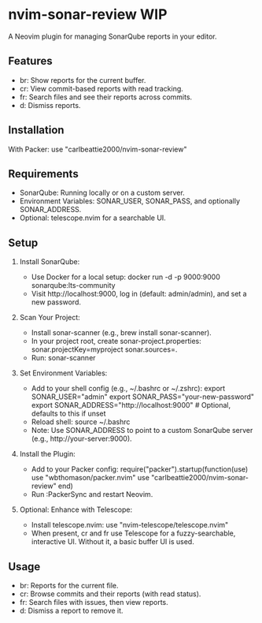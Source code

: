 # nvim-sonar-review **WIP**

A Neovim plugin for managing SonarQube reports in your editor.

## Features
- <leader>br: Show reports for the current buffer.
- <leader>cr: View commit-based reports with read tracking.
- <leader>fr: Search files and see their reports across commits.
- <leader>d: Dismiss reports.

## Installation
With Packer:
use "carlbeattie2000/nvim-sonar-review"

## Requirements
- SonarQube: Running locally or on a custom server.
- Environment Variables: SONAR_USER, SONAR_PASS, and optionally SONAR_ADDRESS.
- Optional: telescope.nvim for a searchable UI.

## Setup
1. Install SonarQube:
   - Use Docker for a local setup: docker run -d -p 9000:9000 sonarqube:lts-community
   - Visit http://localhost:9000, log in (default: admin/admin), and set a new password.

2. Scan Your Project:
   - Install sonar-scanner (e.g., brew install sonar-scanner).
   - In your project root, create sonar-project.properties:
     sonar.projectKey=myproject
     sonar.sources=.
   - Run: sonar-scanner

3. Set Environment Variables:
   - Add to your shell config (e.g., ~/.bashrc or ~/.zshrc):
     export SONAR_USER="admin"
     export SONAR_PASS="your-new-password"
     export SONAR_ADDRESS="http://localhost:9000"  # Optional, defaults to this if unset
   - Reload shell: source ~/.bashrc
   - Note: Use SONAR_ADDRESS to point to a custom SonarQube server (e.g., http://your-server:9000).

4. Install the Plugin:
   - Add to your Packer config:
     require("packer").startup(function(use)
       use "wbthomason/packer.nvim"
       use "carlbeattie2000/nvim-sonar-review"
     end)
   - Run :PackerSync and restart Neovim.

5. Optional: Enhance with Telescope:
   - Install telescope.nvim:
     use "nvim-telescope/telescope.nvim"
   - When present, <leader>cr and <leader>fr use Telescope for a fuzzy-searchable, interactive UI. Without it, a basic buffer UI is used.

## Usage
- <leader>br: Reports for the current file.
- <leader>cr: Browse commits and their reports (with read status).
- <leader>fr: Search files with issues, then view reports.
- <leader>d: Dismiss a report to remove it.
